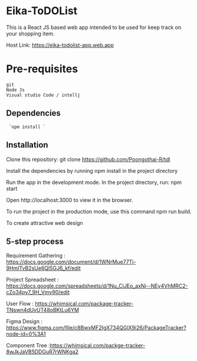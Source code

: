 # Eika-ToDOList

This is a React JS based web app intended to be used for keep track on your shopping item.

Host Link:   https://eika-todolist-app.web.app
# Pre-requisites
    git
    Node Js
    Visual studio Code / intellj
##  Dependencies
     `npm install `
        

## Installation
Clone this repository: git clone https://github.com/Poongothai-R/tdl

Install the dependencies by running npm install in the project directory

Run the app in the development mode. In the project directory, run: npm start

Open http://localhost:3000 to view it in the browser.

To run the project in the production mode, use this command npm run build.

To create attractive web design

## 5-step process
Requirement Gathering : https://docs.google.com/document/d/1WNrMue77Tj-9HmITvB2sUe6QI5GJ6_kf/edit

Project Spreadsheet : https://docs.google.com/spreadsheets/d/1Nu_CiJEo_axNj--NEy4VhMRC2-cZo34py7_9H_Vmv90/edit

User Flow : https://whimsical.com/package-tracker-TNswn4dUvUT48oBKtLu6YM

Figma Design : https://www.figma.com/file/c8BwxMF2IgX734QGlX9i26/PackageTracker?node-id=0%3A1

Component Tree :https://whimsical.com/packge-tracker-8wJkJaVB5DDGuR7rWNKga2


